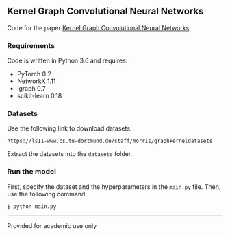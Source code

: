 ## Kernel Graph Convolutional Neural Networks
Code for the paper [Kernel Graph Convolutional Neural Networks](https://arxiv.org/pdf/1710.10689.pdf).

### Requirements
Code is written in Python 3.6 and requires:
* PyTorch 0.2
* NetworkX 1.11
* igraph 0.7
* scikit-learn 0.18

### Datasets
Use the following link to download datasets: 
```
https://ls11-www.cs.tu-dortmund.de/staff/morris/graphkerneldatasets
```
Extract the datasets into the `datasets` folder.

### Run the model
First, specify the dataset and the hyperparameters in the `main.py` file. Then, use the following command:

```
$ python main.py
```

-----------

Provided for academic use only
